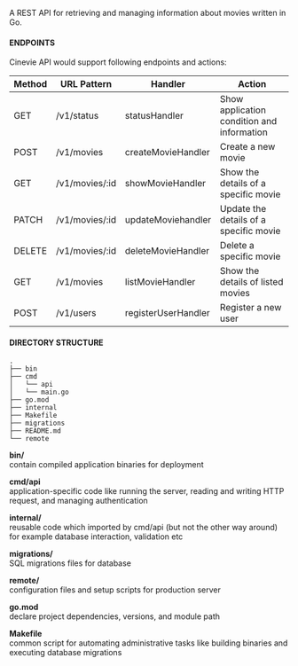 A REST API for retrieving and managing information about movies written in Go.

#### ENDPOINTS

Cinevie API would support following endpoints and actions:

| Method | URL Pattern    | Handler             | Action                                     |
| ------ | -------------- | ------------------- | ------------------------------------------ |
| GET    | /v1/status     | statusHandler       | Show application condition and information |
| POST   | /v1/movies     | createMovieHandler  | Create a new movie                         |
| GET    | /v1/movies/:id | showMovieHandler    | Show the details of a specific movie       |
| PATCH  | /v1/movies/:id | updateMoviehandler  | Update the details of a specific movie     |
| DELETE | /v1/movies/:id | deleteMovieHandler  | Delete a specific movie                    |
| GET    | /v1/movies     | listMovieHandler    | Show the details of listed movies          |
| POST   | /v1/users      | registerUserHandler | Register a new user                        |

#### DIRECTORY STRUCTURE

```
.
├── bin
├── cmd
│   └── api
│   └── main.go
├── go.mod
├── internal
├── Makefile
├── migrations
├── README.md
└── remote
```

**bin/** \
contain compiled application binaries for deployment

**cmd/api** \
application-specific code like running the server, reading and writing HTTP request, and managing authentication

**internal/** \
reusable code which imported by cmd/api (but not the other way around) for example database interaction, validation etc

**migrations/** \
SQL migrations files for database

**remote/** \
configuration files and setup scripts for production server

**go.mod** \
declare project dependencies, versions, and module path

**Makefile** \
common script for automating administrative tasks like building binaries and executing database migrations
